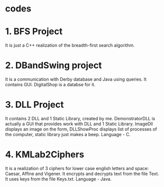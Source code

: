 # codes

# 1. BFS Project
It is just a C++ realization of the breadth-first search algorithm.

# 2. DBandSwing project

It is a communication with Derby database and Java using queries. It contains GUI. DigitalShop is a databse for it.

# 3. DLL Project

It contains 2 DLL and 1 Static Library, created by me. DemonstratorDLL is actually a GUI that provides work with DLL and 1 Static Library. ImageDll displays an image on the form, DLLShowProc displays list of processes of the computer, static library just makes a beep. Language - C.

# 4. KMLab2Ciphers

It is a realization of 3 ciphers for lower case english letters and space: Caesar, Affine and Vigener. It encrypts and decrypts text from the file Text. It uses keys from the file Keys.txt. Language - Java.





